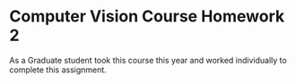 # Computer Vision Course Homework 2 
As a Graduate student took this course this year and worked individually to complete this assignment. 
